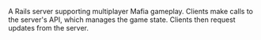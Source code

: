 A Rails server supporting multiplayer Mafia gameplay.  Clients make calls to the server's API, which manages the game state.  Clients then request updates from the server.
